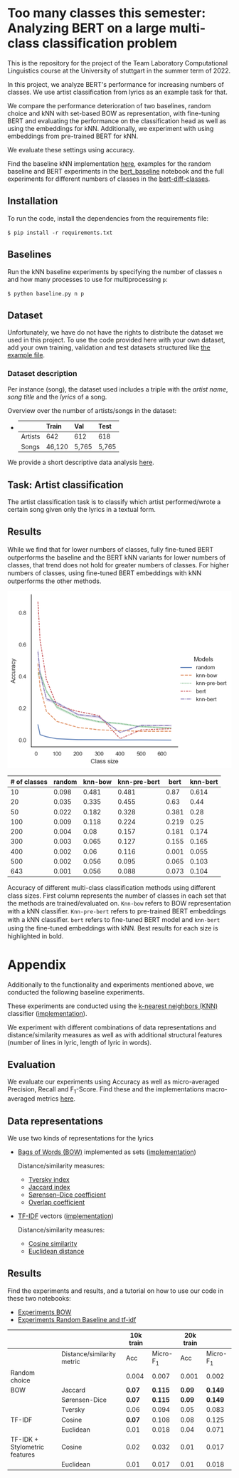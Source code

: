 # Too many classes this semester: Analyzing BERT on a large multi-class classification problem
This is the repository for the project of the Team Laboratory Computational Linguistics course at the University of stuttgart in the summer term of 2022.

In this project, we analyze BERT's performance for increasing numbers of classes. We use artist classification from lyrics as an example task for that.

We compare the performance deterioration of two baselines, random choice and kNN with set-based BOW as representation, with fine-tuning BERT and evaluating the performance on the classification head as well as using the embeddings for kNN. Additionally, we experiment with using embeddings from pre-trained BERT for kNN. 

We evaluate these settings using accuracy.

Find the baseline kNN implementation [here](./baseline.py), examples for the random baseline and BERT experiments in the [bert_baseline](./notebooks/bert-baseline.ipynb) notebook and the full experiments for different numbers of classes in the [bert-diff-classes](./notebooks/bert-diff-classes.ipynb).

## Installation

To run the code, install the dependencies from the requirements file:

`$ pip install -r requirements.txt`

## Baselines

Run the kNN baseline experiments by specifying the number of classes `n` and how many processes to use for multiprocessing `p`:

`$ python baseline.py n p`


## Dataset
Unfortunately, we have do not have the rights to distribute the dataset we used in this project. To use the code provided here with your own dataset, add your own training, validation and test datasets structured like [the example file](./data/songs_example.txt).

### Dataset description
Per instance (song), the dataset used includes a triple with the *artist name*, *song title* and the *lyrics* of a song. 

Overview over the number of artists/songs in the dataset:
- | | Train | Val | Test |
    --- | --- | --- | --- |
    Artists | 642 | 612 | 618 |
    Songs | 46,120 | 5,765| 5,765|

We provide a short descriptive data analysis [here](./notebooks/team-labs-descriptive-analysis.ipynb).

## Task: Artist classification
The artist classification task is to classify which artist performed/wrote a certain song given only the lyrics in a textual form.

## Results
While we ﬁnd that for lower numbers of classes, fully ﬁne-tuned BERT outperforms the baseline and the BERT kNN variants for lower numbers of classes, that trend does not hold for greater numbers of classes. For higher numbers of classes, using ﬁne-tuned BERT embeddings with kNN outperforms the other methods.

![results](./results.png)

| # of classes | random | knn-bow | knn-pre-bert | bert  | knn-bert |
|--------------|--------|---------|--------------|-------|----------|
| 10           | 0.098  | 0.481   | 0.481        | 0.87  | 0.614    |
| 20           | 0.035  | 0.335   | 0.455        | 0.63  | 0.44     |
| 50           | 0.022  | 0.182   | 0.328        | 0.381 | 0.28     |
| 100          | 0.009  | 0.118   | 0.224        | 0.219 | 0.25     |
| 200          | 0.004  | 0.08    | 0.157        | 0.181 | 0.174    |
| 300          | 0.003  | 0.065   | 0.127        | 0.155 | 0.165    |
| 400          | 0.002  | 0.06    | 0.116        | 0.001 | 0.055    |
| 500          | 0.002  | 0.056   | 0.095        | 0.065 | 0.103    |
| 643          | 0.001  | 0.056   | 0.088        | 0.073 | 0.104    |

Accuracy of different multi-class classiﬁcation methods using different class sizes. First column represents the number of classes in each set that the methods are trained/evaluated on. `Knn-bow` refers to BOW representation with a kNN classiﬁer. `Knn-pre-bert` refers to pre-trained BERT embeddings with a kNN classiﬁer. `bert` refers to ﬁne-tuned BERT model and `knn-bert` using the ﬁne-tuned embeddings with kNN. Best results for each size is highlighted in bold.

# Appendix
Additionally to the functionality and experiments mentioned above, we conducted the following baseline experiments.

These experiments are conducted using the [k-nearest neighbors (KNN)](https://en.wikipedia.org/wiki/K-nearest_neighbors_algorithm) classifier ([implementation](./src/classifiers/knn.py)).

We experiment with different combinations of data representations and distance/similarity measures as well as with additional structural features (number of lines in lyric, length of lyric in words).

## Evaluation
We evaluate our experiments using Accuracy as well as micro-averaged Precision, Recall and F<sub>1</sub>-Score. Find these and the implementations macro-averaged metrics [here](./src/evaluation/evaluation.py).


## Data representations
We use two kinds of representations for the lyrics
- [Bags of Words (BOW)](https://en.wikipedia.org/wiki/Bag-of-words_model) implemented as sets ([implementation](./src/data_representations/bow.py))

    Distance/similarity measures:
    - [Tversky index](https://en.wikipedia.org/wiki/Tversky_index)
    - [Jaccard index](https://en.wikipedia.org/wiki/Jaccard_index)
    - [Sørensen–Dice coefficient](https://en.wikipedia.org/wiki/S%C3%B8rensen%E2%80%93Dice_coefficient)
    - [Overlap coefficient](https://en.wikipedia.org/wiki/Overlap_coefficient)

- [TF-IDF](https://en.wikipedia.org/wiki/Tf%E2%80%93idf) vectors ([implementation](./src/data_representations/tf_idf.py))

    Distance/similarity measures:
    - [Cosine similarity](https://en.wikipedia.org/wiki/Cosine_similarity)
    - [Euclidean distance](https://en.wikipedia.org/wiki/Euclidean_distance)

## Results
Find the experiments and results, and a tutorial on how to use our code  in these two notebooks: 
- [Experiments BOW](./notebooks/appendix_bow_experiments.ipynb)
- [Experiments Random Baseline and tf-idf](./notebooks/appendix_tf-idf_experiments.ipynb)

|                      |                            | 10k train |           | 20k train |           |
|----------------------|----------------------------|-----------|-----------|-----------|-----------|
|                      | Distance/similarity metric | Acc       | Micro-F<sub>1</sub> | Acc       | Micro-F<sub>1</sub> |
| Random choice        |                            | 0.004     | 0.007     | 0.001     | 0.002     |
| BOW                  | Jaccard                    | **0.07**  | **0.115** | **0.09**  | **0.149** |
|                      | Sørensen-Dice              | **0.07**  | **0.115** | **0.09**  | **0.149** |
|                      | Tversky                    | 0.06      | 0.094     | 0.05      | 0.083     |
| TF-IDF               | Cosine                     | **0.07**      | 0.108     | 0.08      | 0.125     |
|                      | Euclidean                  | 0.01      | 0.018     | 0.04      | 0.071     |
| TF-IDK + Stylometric features| Cosine                     | 0.02      | 0.032     | 0.01      | 0.017     |
|                      | Euclidean                  | 0.01      | 0.017     | 0.01      | 0.018     |